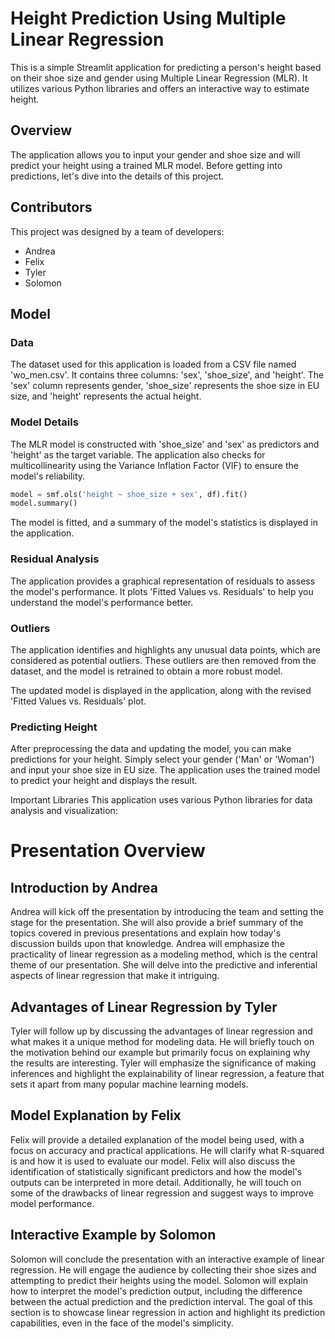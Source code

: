 # Height Prediction Using Multiple Linear Regression

This is a simple Streamlit application for predicting a person's height based on their shoe size and gender using Multiple Linear Regression (MLR). It utilizes various Python libraries and offers an interactive way to estimate height.

## Overview

The application allows you to input your gender and shoe size and will predict your height using a trained MLR model. Before getting into predictions, let's dive into the details of this project.

## Contributors

This project was designed by a team of developers:
- Andrea
- Felix
- Tyler
- Solomon

## Model

### Data

The dataset used for this application is loaded from a CSV file named 'wo_men.csv'. It contains three columns: 'sex', 'shoe_size', and 'height'. The 'sex' column represents gender, 'shoe_size' represents the shoe size in EU size, and 'height' represents the actual height.

### Model Details

The MLR model is constructed with 'shoe_size' and 'sex' as predictors and 'height' as the target variable. The application also checks for multicollinearity using the Variance Inflation Factor (VIF) to ensure the model's reliability.

```python
model = smf.ols('height ~ shoe_size + sex', df).fit()
model.summary()
```

The model is fitted, and a summary of the model's statistics is displayed in the application.

### Residual Analysis
The application provides a graphical representation of residuals to assess the model's performance. It plots 'Fitted Values vs. Residuals' to help you understand the model's performance better.

### Outliers
The application identifies and highlights any unusual data points, which are considered as potential outliers. These outliers are then removed from the dataset, and the model is retrained to obtain a more robust model.

The updated model is displayed in the application, along with the revised 'Fitted Values vs. Residuals' plot.

### Predicting Height
After preprocessing the data and updating the model, you can make predictions for your height. Simply select your gender ('Man' or 'Woman') and input your shoe size in EU size. The application uses the trained model to predict your height and displays the result.

Important Libraries
This application uses various Python libraries for data analysis and visualization:


# Presentation Overview

## Introduction by Andrea
Andrea will kick off the presentation by introducing the team and setting the stage for the presentation. She will also provide a brief summary of the topics covered in previous presentations and explain how today's discussion builds upon that knowledge. Andrea will emphasize the practicality of linear regression as a modeling method, which is the central theme of our presentation. She will delve into the predictive and inferential aspects of linear regression that make it intriguing.

## Advantages of Linear Regression by Tyler
Tyler will follow up by discussing the advantages of linear regression and what makes it a unique method for modeling data. He will briefly touch on the motivation behind our example but primarily focus on explaining why the results are interesting. Tyler will emphasize the significance of making inferences and highlight the explainability of linear regression, a feature that sets it apart from many popular machine learning models.

## Model Explanation by Felix
Felix will provide a detailed explanation of the model being used, with a focus on accuracy and practical applications. He will clarify what R-squared is and how it is used to evaluate our model. Felix will also discuss the identification of statistically significant predictors and how the model's outputs can be interpreted in more detail. Additionally, he will touch on some of the drawbacks of linear regression and suggest ways to improve model performance.

## Interactive Example by Solomon
Solomon will conclude the presentation with an interactive example of linear regression. He will engage the audience by collecting their shoe sizes and attempting to predict their heights using the model. Solomon will explain how to interpret the model's prediction output, including the difference between the actual prediction and the prediction interval. The goal of this section is to showcase linear regression in action and highlight its prediction capabilities, even in the face of the model's simplicity.
